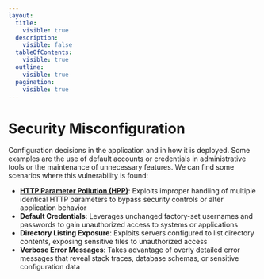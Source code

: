 ```yaml
---
layout:
  title:
    visible: true
  description:
    visible: false
  tableOfContents:
    visible: true
  outline:
    visible: true
  pagination:
    visible: true
---
```


# Security Misconfiguration

Configuration decisions in the application and in how it is deployed. Some examples are the use of default accounts or credentials in administrative tools or the maintenance of unnecessary features. We can find some scenarios where this vulnerability is found:

* [**HTTP Parameter Pollution (HPP)**](../broken-access-control/command-injection-3.md): Exploits improper handling of multiple identical HTTP parameters to bypass security controls or alter application behavior
* **Default Credentials**: Leverages unchanged factory-set usernames and passwords to gain unauthorized access to systems or applications
* **Directory Listing Exposure**: Exploits servers configured to list directory contents, exposing sensitive files to unauthorized access
* **Verbose Error Messages**: Takes advantage of overly detailed error messages that reveal stack traces, database schemas, or sensitive configuration data
